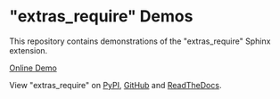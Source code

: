 # "extras_require" Demos

This repository contains demonstrations of the "extras_require" Sphinx extension.

[Online Demo](https://extras_require_demos.readthedocs.io)

View "extras_require" on [PyPI](https://pypi.org/p/extras_require), [GitHub](https://github.com/domdfcoding/extras_require) and [ReadTheDocs](https://extras_require.readthedocs.io).